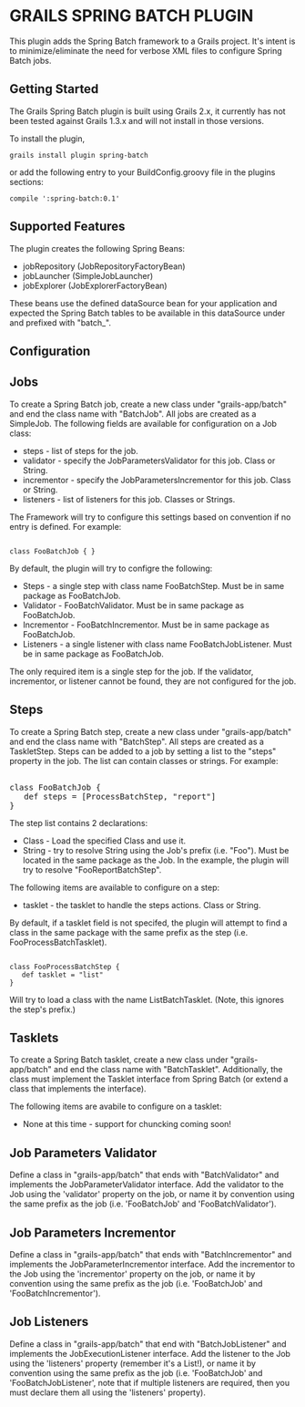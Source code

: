 GRAILS SPRING BATCH PLUGIN
===

This plugin adds the Spring Batch framework to a Grails project. It's intent is to minimize/eliminate the need for verbose XML files to configure Spring Batch jobs. 

Getting Started
---

The Grails Spring Batch plugin is built using Grails 2.x, it currently has not been tested against Grails 1.3.x and will not install in those versions.

To install the plugin,
<pre><code>grails install plugin spring-batch</code></pre>

or add the following entry to your BuildConfig.groovy file in the plugins sections:
<pre><code>compile ':spring-batch:0.1'</code></pre>

Supported Features
---

The plugin creates the following Spring Beans:
* jobRepository (JobRepositoryFactoryBean)
* jobLauncher (SimpleJobLauncher)
* jobExplorer (JobExplorerFactoryBean)

These beans use the defined dataSource bean for your application and expected the Spring Batch tables to be available in this dataSource under and prefixed with "batch_".

Configuration
---

Jobs
--

To create a Spring Batch job, create a new class under "grails-app/batch" and end the class name with "BatchJob". All jobs are created as a SimpleJob.
The following fields are available for configuration on a Job class:
* steps - list of steps for the job. 
* validator - specify the JobParametersValidator for this job. Class or String.
* incrementor - specify the JobParametersIncrementor for this job. Class or String.
* listeners - list of listeners for this job. Classes or Strings.

The Framework will try to configure this settings based on convention if no entry is defined. For example:
<pre><code>
class FooBatchJob { }
</code></pre>

By default, the plugin will try to configre the following:
* Steps - a single step with class name FooBatchStep. Must be in same package as FooBatchJob.
* Validator - FooBatchValidator. Must be in same package as FooBatchJob.
* Incrementor - FooBatchIncrementor. Must be in same package as FooBatchJob.
* Listeners - a single listener with class name FooBatchJobListener. Must be in same package as FooBatchJob.

The only required item is a single step for the job. If the validator, incrementor, or listener cannot be found, they are not configured for the job.

Steps
--

To create a Spring Batch step, create a new class under "grails-app/batch" and end the class name with "BatchStep". All steps are created as a TaskletStep.
Steps can be added to a job by setting a list to the "steps" property in the job. The list can contain classes or strings. For example:
<pre></code>
class FooBatchJob {
   def steps = [ProcessBatchStep, "report"]
}
</code></pre>

The step list contains 2 declarations:
* Class - Load the specified Class and use it.
* String - try to resolve String using the Job's prefix (i.e. "Foo"). Must be located in the same package as the Job. In the example, the plugin will try to resolve "FooReportBatchStep".

The following items are available to configure on a step:
* tasklet - the tasklet to handle the steps actions. Class or String.

By default, if a tasklet field is not specifed, the plugin will attempt to find a class in the same package with the same prefix as the step (i.e. FooProcessBatchTasklet).

<pre><code>
class FooProcessBatchStep {
   def tasklet = "list"
}
</code></pre>

Will try to load a class with the name ListBatchTasklet. (Note, this ignores the step's prefix.)

Tasklets
--

To create a Spring Batch tasklet, create a new class under "grails-app/batch" and end the class name with "BatchTasklet". Additionally, the class must implement the Tasklet interface from Spring Batch (or extend a class that implements the interface).

The following items are avabile to configure on a tasklet:
* None at this time - support for chuncking coming soon!

Job Parameters Validator
--

Define a class in "grails-app/batch" that ends with "BatchValidator" and implements the JobParameterValidator interface. Add the validator to the Job using the 'validator' property on the job, or name it by convention using the same prefix as the job (i.e. 'FooBatchJob' and 'FooBatchValidator').

Job Parameters Incrementor
--

Define a class in "grails-app/batch" that ends with "BatchIncrementor" and implements the JobParameterIncrementor interface. Add the incrementor to the Job using the 'incrementor' property on the job, or name it by convention using the same prefix as the job (i.e. 'FooBatchJob' and 'FooBatchIncrementor').

Job Listeners
--

Define a class in "grails-app/batch" that end with "BatchJobListener" and implements the JobExecutionListener interface. Add the listener to the Job using the 'listeners' property (remember it's a List!), or name it by convention using the same prefix as the job (i.e. 'FooBatchJob' and 'FooBatchJobListener', note that if multiple listeners are required, then you must declare them all using the 'listeners' property).
